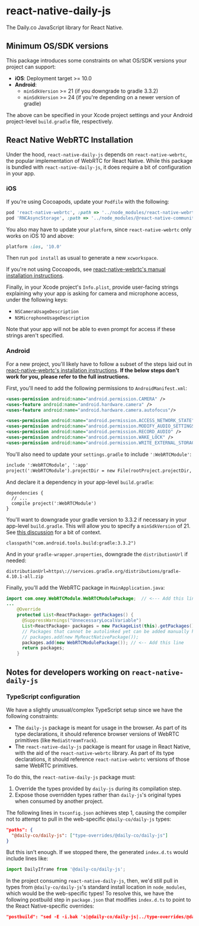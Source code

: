 # react-native-daily-js

The Daily.co JavaScript library for React Native.

## Minimum OS/SDK versions

This package introduces some constraints on what OS/SDK versions your project can support:

- **iOS**: Deployment target >= 10.0
- **Android**:
  - `minSdkVersion` >= 21 (if you downgrade to gradle 3.3.2)
  - `minSdkVersion` >= 24 (if you're depending on a newer version of gradle)

The above can be specified in your Xcode project settings and your Android project-level `build.gradle` file, respectively.

## React Native WebRTC Installation

Under the hood, `react-native-daily-js` depends on `react-native-webrtc`, the popular implementation of WebRTC for React Native. While this package is bundled with `react-native-daily-js`, it does require a bit of configuration in your app.

### iOS

If you're using Cocoapods, update your `Podfile` with the following:

```ruby
pod 'react-native-webrtc', :path => '../node_modules/react-native-webrtc'
pod 'RNCAsyncStorage', :path => '../node_modules/@react-native-community/async-storage'
```

You also may have to update your `platform`, since `react-native-webrtc` only works on iOS 10 and above:

```ruby
platform :ios, '10.0'
```

Then run `pod install` as usual to generate a new `xcworkspace`.

If you're not using Cocoapods, see [react-native-webrtc's manual installation instructions](https://github.com/react-native-webrtc/react-native-webrtc/blob/master/Documentation/iOSInstallation.md).

Finally, in your Xcode project's `Info.plist`, provide user-facing strings explaining why your app is asking for camera and microphone access, under the following keys:

- `NSCameraUsageDescription`
- `NSMicrophoneUsageDescription`

Note that your app will not be able to even prompt for access if these strings aren't specified.

### Android

For a new project, you'll likely have to follow a subset of the steps laid out in [react-native-webrtc's installation instructions](https://github.com/react-native-webrtc/react-native-webrtc/blob/master/Documentation/AndroidInstallation.md). **If the below steps don't work for you, please refer to the full instructions.**

First, you'll need to add the following permissions to `AndroidManifest.xml`:

```xml
<uses-permission android:name="android.permission.CAMERA" />
<uses-feature android:name="android.hardware.camera" />
<uses-feature android:name="android.hardware.camera.autofocus"/>

<uses-permission android:name="android.permission.ACCESS_NETWORK_STATE"/>
<uses-permission android:name="android.permission.MODIFY_AUDIO_SETTINGS" />
<uses-permission android:name="android.permission.RECORD_AUDIO" />
<uses-permission android:name="android.permission.WAKE_LOCK" />
<uses-permission android:name="android.permission.WRITE_EXTERNAL_STORAGE"/>
```

You'll also need to update your `settings.gradle` to include `':WebRTCModule'`:

```xml
include ':WebRTCModule', ':app'
project(':WebRTCModule').projectDir = new File(rootProject.projectDir, '../node_modules/react-native-webrtc/android')
```

And declare it a dependency in your app-level `build.gradle`:

```
dependencies {
  // ...
  compile project(':WebRTCModule')
}
```

You'll want to downgrade your gradle version to 3.3.2 if necessary in your app-level `build.gradle`. This will allow you to specify a `minSdkVersion` of 21. See [this discussion](https://www.notion.so/dailyco/RN-call-object-engineering-scratchpad-5e22adf3e9ef497d978ade9dd45187d9#dc842cd474b84bf0b5455c096feb61fb) for a bit of context.

```
classpath("com.android.tools.build:gradle:3.3.2")
```

And in your `gradle-wrapper.properties`, downgrade the `distributionUrl` if needed:

```
distributionUrl=https\://services.gradle.org/distributions/gradle-4.10.1-all.zip
```

Finally, you'll add the WebRTC package in `MainApplication.java`:

```java
import com.oney.WebRTCModule.WebRTCModulePackage;  // <--- Add this line
...
    @Override
    protected List<ReactPackage> getPackages() {
      @SuppressWarnings("UnnecessaryLocalVariable")
      List<ReactPackage> packages = new PackageList(this).getPackages();
      // Packages that cannot be autolinked yet can be added manually here, for example:
      // packages.add(new MyReactNativePackage());
      packages.add(new WebRTCModulePackage()); // <-- Add this line
      return packages;
    }
```

## Notes for developers working on `react-native-daily-js`

### TypeScript configuration

We have a slightly unusual/complex TypeScript setup since we have the following constraints:

- The `daily-js` package is meant for usage in the browser. As part of its type declarations, it should reference browser versions of WebRTC primitives (like `MediaStreamTrack`).
- The `react-native-daily-js` package is meant for usage in React Native, with the aid of the `react-native-webrtc` library. As part of its type declarations, it should reference `react-native-webrtc` versions of those same WebRTC primitives.

To do this, the `react-native-daily-js` package must:

1. Override the types provided by `daily-js` during its compilation step.
2. Expose those overridden types rather than `daily-js`'s original types when consumed by another project.

The following lines in `tsconfig.json` achieves step 1, causing the compiler not to attempt to pull in the web-specific `@daily-co/daily-js` types:

```json
"paths": {
  "@daily-co/daily-js": ["type-overrides/@daily-co/daily-js"]
}
```

But this isn't enough. If we stopped there, the generated `index.d.ts` would include lines like:

```js
import DailyIframe from '@daily-co/daily-js';
```

In the project consuming `react-native-daily-js`, then, we'd still pull in types from `@daily-co/daily-js`'s standard install location in `node_modules`, which would be the web-specific types! To resolve this, we have the following postbuild step in `package.json` that modifies `index.d.ts` to point to the React Native-specific overrides:

```json
"postbuild": "sed -E -i.bak 's|@daily-co/daily-js|../type-overrides/@daily-co/daily-js|g' ./dist/index.d.ts && rm ./dist/index.d.ts.bak",
```
